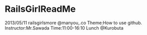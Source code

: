 RailsGirlReadMe
===============

2013/05/11
railsgirlsmore
@manyou,.co
Theme:How to use github.
Instructor:Mr.Sawada
Time:11:00-16:10
Lunch @Kurobuta


